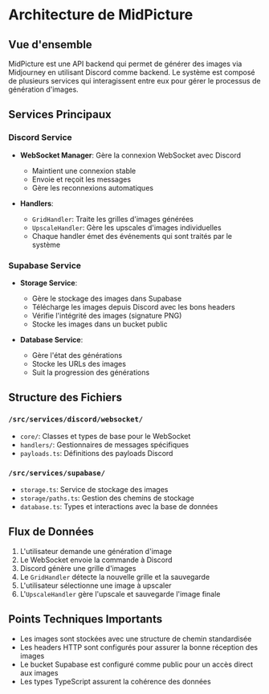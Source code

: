 # Architecture de MidPicture

## Vue d'ensemble
MidPicture est une API backend qui permet de générer des images via Midjourney en utilisant Discord comme backend. Le système est composé de plusieurs services qui interagissent entre eux pour gérer le processus de génération d'images.

## Services Principaux

### Discord Service
- **WebSocket Manager**: Gère la connexion WebSocket avec Discord
  - Maintient une connexion stable
  - Envoie et reçoit les messages
  - Gère les reconnexions automatiques

- **Handlers**:
  - `GridHandler`: Traite les grilles d'images générées
  - `UpscaleHandler`: Gère les upscales d'images individuelles
  - Chaque handler émet des événements qui sont traités par le système

### Supabase Service
- **Storage Service**: 
  - Gère le stockage des images dans Supabase
  - Télécharge les images depuis Discord avec les bons headers
  - Vérifie l'intégrité des images (signature PNG)
  - Stocke les images dans un bucket public

- **Database Service**:
  - Gère l'état des générations
  - Stocke les URLs des images
  - Suit la progression des générations

## Structure des Fichiers

### `/src/services/discord/websocket/`
- `core/`: Classes et types de base pour le WebSocket
- `handlers/`: Gestionnaires de messages spécifiques
- `payloads.ts`: Définitions des payloads Discord

### `/src/services/supabase/`
- `storage.ts`: Service de stockage des images
- `storage/paths.ts`: Gestion des chemins de stockage
- `database.ts`: Types et interactions avec la base de données

## Flux de Données
1. L'utilisateur demande une génération d'image
2. Le WebSocket envoie la commande à Discord
3. Discord génère une grille d'images
4. Le `GridHandler` détecte la nouvelle grille et la sauvegarde
5. L'utilisateur sélectionne une image à upscaler
6. L'`UpscaleHandler` gère l'upscale et sauvegarde l'image finale

## Points Techniques Importants
- Les images sont stockées avec une structure de chemin standardisée
- Les headers HTTP sont configurés pour assurer la bonne réception des images
- Le bucket Supabase est configuré comme public pour un accès direct aux images
- Les types TypeScript assurent la cohérence des données
